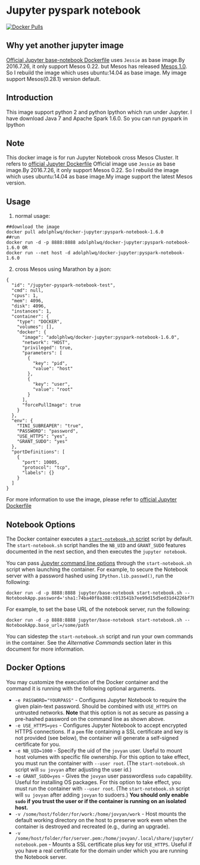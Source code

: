 # Jupyter pyspark notebook
[![Docker Pulls](https://img.shields.io/docker/pulls/adolphlwq/docker-jupyter.svg?maxAge=2592000?style=flat-square)]()


## Why yet another jupyter image
[Official Jupyter base-notebook Dockerfile](https://github.com/jupyter/docker-stacks/tree/master/base-notebook) uses `Jessie` as base image.By 2016.7.26, it only support Mesos 0.22. but Mesos has released [Mesos 1.0](http://mesos.apache.org/). So I rebuild the image which
uses ubuntu:14.04 as base image. My image support Mesos(0.28.1) version default.

## Introduction
This image support python 2 and python Ipython which run under Jupyter.
I have download Java 7 and Apache Spark 1.6.0. So you can run pyspark in Ipython

## Note
This docker image is for run Jupyter Notebook cross Mesos Cluster. It refers to [official Jupyter Dockerfile](https://github.com/jupyter/docker-stacks/tree/master/base-notebook)
Official image use `Jessie` as base image.By 2016.7.26, it only support Mesos 0.22. So I rebuild the image which
uses ubuntu:14.04 as base image.My image support the latest Mesos version.

## Usage
1. normal usage:
```
##download the image
docker pull adolphlwq/docker-jupyter:pyspark-notebook-1.6.0
##run
docker run -d -p 8888:8888 adolphlwq/docker-jupyter:pyspark-notebook-1.6.0 OR
docker run --net host -d adolphlwq/docker-jupyter:pyspark-notebook-1.6.0
```
2. cross Mesos
using Marathon by a json:
```
{
  "id": "/jupyter-pyspark-notebook-test",
  "cmd": null,
  "cpus": 1,
  "mem": 4096,
  "disk": 4096,
  "instances": 1,
  "container": {
    "type": "DOCKER",
    "volumes": [],
    "docker": {
      "image": "adolphlwq/docker-jupyter:pyspark-notebook-1.6.0",
      "network": "HOST",
      "privileged": true,
      "parameters": [
        {
          "key": "pid",
          "value": "host"
        },
        {
          "key": "user",
          "value": "root"
        }
      ],
      "forcePullImage": true
    }
  },
  "env": {
    "TINI_SUBREAPER": "true",
    "PASSWORD": "password",
    "USE_HTTPS": "yes",
    "GRANT_SUDO": "yes"
  },
  "portDefinitions": [
    {
      "port": 10005,
      "protocol": "tcp",
      "labels": {}
    }
  ]
}
```
For more information to use the image, please refer to [official Jupyter Dockerfile](https://github.com/jupyter/docker-stacks/tree/master/base-notebook)

## Notebook Options

The Docker container executes a [`start-notebook.sh` script](./start-notebook.sh) script by default. The `start-notebook.sh` script handles the `NB_UID` and `GRANT_SUDO` features documented in the next section, and then executes the `jupyter notebook`.

You can pass [Jupyter command line options](http://jupyter.readthedocs.org/en/latest/config.html#command-line-arguments) through the `start-notebook.sh` script when launching the container. For example, to secure the Notebook server with a password hashed using `IPython.lib.passwd()`, run the following:

```
docker run -d -p 8888:8888 jupyter/base-notebook start-notebook.sh --NotebookApp.password='sha1:74ba40f8a388:c913541b7ee99d15d5ed31d4226bf7838f83a50e'
```

For example, to set the base URL of the notebook server, run the following:

```
docker run -d -p 8888:8888 jupyter/base-notebook start-notebook.sh --NotebookApp.base_url=/some/path
```

You can sidestep the `start-notebook.sh` script and run your own commands in the container. See the *Alternative Commands* section later in this document for more information.

## Docker Options

You may customize the execution of the Docker container and the command it is running with the following optional arguments.

* `-e PASSWORD="YOURPASS"` - Configures Jupyter Notebook to require the given plain-text password. Should be combined with `USE_HTTPS` on untrusted networks. **Note** that this option is not as secure as passing a pre-hashed password on the command line as shown above.
* `-e USE_HTTPS=yes` - Configures Jupyter Notebook to accept encrypted HTTPS connections. If a `pem` file containing a SSL certificate and key is not provided (see below), the container will generate a self-signed certificate for you.
* `-e NB_UID=1000` - Specify the uid of the `jovyan` user. Useful to mount host volumes with specific file ownership. For this option to take effect, you must run the container with `--user root`. (The `start-notebook.sh` script will `su jovyan` after adjusting the user id.)
* `-e GRANT_SUDO=yes` - Gives the `jovyan` user passwordless `sudo` capability. Useful for installing OS packages. For this option to take effect, you must run the container with `--user root`. (The `start-notebook.sh` script will `su jovyan` after adding `jovyan` to sudoers.) **You should only enable `sudo` if you trust the user or if the container is running on an isolated host.**
* `-v /some/host/folder/for/work:/home/jovyan/work` - Host mounts the default working directory on the host to preserve work even when the container is destroyed and recreated (e.g., during an upgrade).
* `-v /some/host/folder/for/server.pem:/home/jovyan/.local/share/jupyter/notebook.pem` - Mounts a SSL certificate plus key for `USE_HTTPS`. Useful if you have a real certificate for the domain under which you are running the Notebook server.
